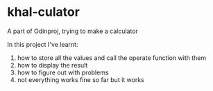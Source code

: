 # khal-culator
A part of Odinproj, trying to make a calculator

In this project I've learnt:

1) how to store all the values and call the operate function with them
2) how to display the result
3) how to figure out with problems
4) not everything works fine so far but it works